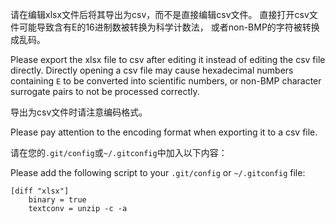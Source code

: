 请在编辑xlsx文件后将其导出为csv，而不是直接编辑csv文件。
直接打开csv文件可能导致含有E的16进制数被转换为科学计数法，
或者non-BMP的字符被转换成乱码。

Please export the xlsx file to csv after editing it 
instead of editing the csv file directly. Directly 
opening a csv file may cause hexadecimal numbers 
containing `E` to be converted into scientific
numbers, or non-BMP character surrogate pairs to not 
be processed correctly.

导出为csv文件时请注意编码格式。

Please pay attention to the encoding format when 
exporting it to a csv file.

请在您的`.git/config`或`~/.gitconfig`中加入以下内容：

Please add the following script to your `.git/config`
or `~/.gitconfig` file:

```
[diff "xlsx"]
    binary = true
    textconv = unzip -c -a
```